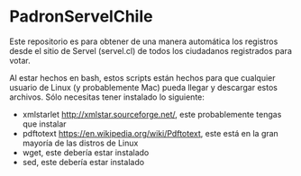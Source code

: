 # PadronServelChile
Este repositorio es para obtener de una manera automática los registros desde el sitio de Servel (servel.cl) de todos los ciudadanos registrados para votar.

Al estar hechos en bash, estos scripts están hechos para que cualquier usuario de Linux (y probablemente Mac) pueda llegar y descargar estos archivos. Sólo necesitas tener instalado lo siguiente:

- xmlstarlet http://xmlstar.sourceforge.net/, este probablemente tengas que instalar
- pdftotext https://en.wikipedia.org/wiki/Pdftotext, este está en la gran mayoría de las distros de Linux
- wget, este debería estar instalado
- sed, este debería estar instalado
